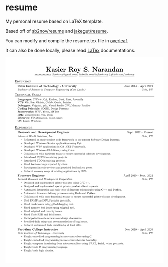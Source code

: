 # resume
My personal resume based on LaTeX template.

Based off of [sb2nov/resume](https://github.com/sb2nov/resume/) and [jakegut/resume](https://github.com/jakegut/resume).

You can modify and compile the resume.tex file in [overleaf](https://www.overleaf.com/).

It can also be done locally, please read [LaTex](https://www.latex-project.org/) documentations.

![Resume Preview](resume.png)
